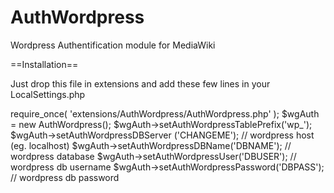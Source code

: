 AuthWordpress
=============

Wordpress Authentification module for MediaWiki

==Installation==

Just drop this file in extensions and add these few lines in your LocalSettings.php

require_once( 'extensions/AuthWordpress/AuthWordpress.php' );
$wgAuth = new AuthWordpress();
$wgAuth->setAuthWordpressTablePrefix('wp_');
$wgAuth->setAuthWordpressDBServer ('CHANGEME');    // wordpress host (eg. localhost)
$wgAuth->setAuthWordpressDBName('DBNAME');         // wordpress database
$wgAuth->setAuthWordpressUser('DBUSER');           // wordpress db username
$wgAuth->setAuthWordpressPassword('DBPASS');       // wordpress db password
